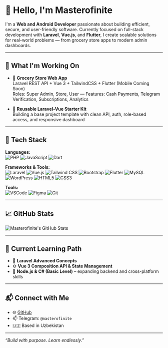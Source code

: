 # 👋 Hello, I'm Masterofinite

I'm a **Web and Android Developer** passionate about building efficient, secure, and user-friendly software. Currently focused on full-stack development with **Laravel**, **Vue.js**, and **Flutter**, I create scalable solutions for real-world problems — from grocery store apps to modern admin dashboards.

---

## 💼 What I'm Working On

- 🛒 **Grocery Store Web App**  
  Laravel REST API + Vue 3 + TailwindCSS + Flutter (Mobile Coming Soon)  
  Roles: Super Admin, Store, User — Features: Cash Payments, Telegram Verification, Subscriptions, Analytics

- 🔧 **Reusable Laravel-Vue Starter Kit**  
  Building a base project template with clean API, auth, role-based access, and responsive dashboard

---

## 🧠 Tech Stack

**Languages:**  
![PHP](https://img.shields.io/badge/PHP-777BB4?style=flat&logo=php&logoColor=white)
![JavaScript](https://img.shields.io/badge/JavaScript-F7DF1E?style=flat&logo=javascript&logoColor=black)
![Dart](https://img.shields.io/badge/Dart-0175C2?style=flat&logo=dart&logoColor=white)

**Frameworks & Tools:**  
![Laravel](https://img.shields.io/badge/Laravel-F72C1F?style=flat&logo=laravel&logoColor=white)
![Vue.js](https://img.shields.io/badge/Vue.js-42B883?style=flat&logo=vue.js&logoColor=white)
![Tailwind CSS](https://img.shields.io/badge/TailwindCSS-38B2AC?style=flat&logo=tailwind-css&logoColor=white)
![Bootstrap](https://img.shields.io/badge/Bootstrap-7952B3?style=flat&logo=bootstrap&logoColor=white)
![Flutter](https://img.shields.io/badge/Flutter-02569B?style=flat&logo=flutter&logoColor=white)
![MySQL](https://img.shields.io/badge/MySQL-4479A1?style=flat&logo=mysql&logoColor=white)
![WordPress](https://img.shields.io/badge/WordPress-21759B?style=flat&logo=wordpress&logoColor=white)
![HTML5](https://img.shields.io/badge/HTML5-E34F26?style=flat&logo=html5&logoColor=white)
![CSS3](https://img.shields.io/badge/CSS3-1572B6?style=flat&logo=css3&logoColor=white)

**Tools:**  
![VSCode](https://img.shields.io/badge/VS%20Code-007ACC?style=flat&logo=visual-studio-code&logoColor=white)
![Figma](https://img.shields.io/badge/Figma-F24E1E?style=flat&logo=figma&logoColor=white)
![Git](https://img.shields.io/badge/Git-F05032?style=flat&logo=git&logoColor=white)

---

## 📈 GitHub Stats

![Masterofinite's GitHub Stats](https://github-readme-stats.vercel.app/api?username=masterofinite&show_icons=true&theme=radical&hide_border=true)

---

## 🚀 Current Learning Path

- 🧩 **Laravel Advanced Concepts**
- ⚙️ **Vue 3 Composition API & State Management**
- 🧪 **Node.js & C# (Basic Level)** – expanding backend and cross-platform skills

---

## 📬 Connect with Me

- 🌐 [GitHub](https://github.com/masterofinite)
- 📫 Telegram: `@masterofinite` 
- 🇺🇿 Based in Uzbekistan
---

*“Build with purpose. Learn endlessly.”*
